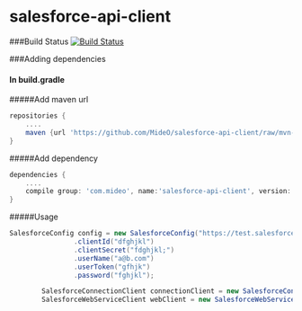 # salesforce-api-client

###Build Status
[![Build Status](https://travis-ci.org/MideO/salesforce-api-client.svg?branch=master)](https://travis-ci.org/MideO/salesforce-api-client)


###Adding dependencies

#### In build.gradle

#####Add maven url
```groovy
repositories {
    ....
    maven {url 'https://github.com/MideO/salesforce-api-client/raw/mvn-repo/'}
}
```
   
#####Add dependency
```groovy
dependencies {
    ....
    compile group: 'com.mideo', name:'salesforce-api-client', version: '0.0.1'
}
```


#####Usage
```Java
SalesforceConfig config = new SalesforceConfig("https://test.salesforce.com")
                .clientId("dfghjkl")
                .clientSecret("fdghjkl;")
                .userName("a@b.com")
                .userToken("gfhjk")
                .password("fghjkl");

        SalesforceConnectionClient connectionClient = new SalesforceConnectionClient(config, HttpRequestSpecificationBuilder.build());
        SalesforceWebServiceClient webClient = new SalesforceWebServiceClient(connectionClient);
```